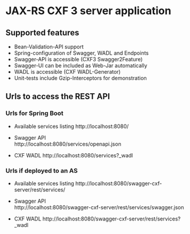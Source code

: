 
# JAX-RS CXF 3 server application

## Supported features
* Bean-Validation-API support
* Spring-configuration of Swagger, WADL and Endpoints
* Swagger-API is accessible (CXF3 Swagger2Feature)
* Swagger-UI can be included as Web-Jar automatically
* WADL is accessible (CXF WADL-Generator)
* Unit-tests include Gzip-Interceptors for demonstration


## Urls to access the REST API
### Urls for Spring Boot

* Available services listing
http://localhost:8080/

* Swagger API  
 http://localhost:8080/services/openapi.json

* CXF WADL
 http://localhost:8080/services?_wadl


### Urls if deployed to an AS 
* Available services listing
http://localhost:8080/swagger-cxf-server/rest/services/

* Swagger API  
 http://localhost:8080/swagger-cxf-server/rest/services/swagger.json

* CXF WADL
 http://localhost:8080/swagger-cxf-server/rest/services?_wadl
 
 
